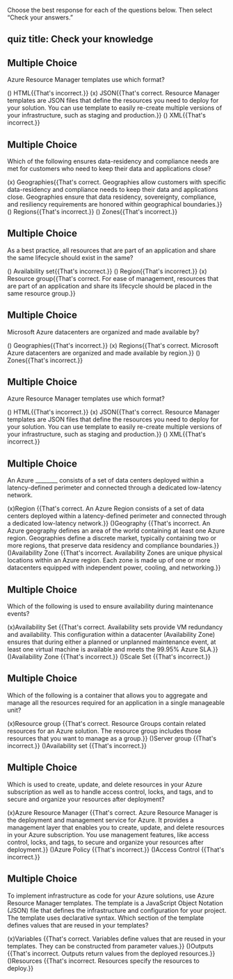 Choose the best response for each of the questions below. Then select “Check your answers.”

## quiz title: Check your knowledge

## Multiple Choice

Azure Resource Manager templates use which format?

() HTML{{That's incorrect.}}
(x) JSON{{That's correct. Resource Manager templates are JSON files that define the resources you need to deploy for your solution. You can use template to easily re-create multiple versions of your infrastructure, such as staging and production.}}
() XML{{That's incorrect.}}

## Multiple Choice

Which of the following ensures data-residency and compliance needs are met for customers who need to keep their data and applications close?

(x) Geographies{{That's correct. Geographies allow customers with specific data-residency and compliance needs to keep their data and applications close. Geographies ensure that data residency, sovereignty, compliance, and resiliency requirements are honored within geographical boundaries.}}
() Regions{{That's incorrect.}}
() Zones{{That's incorrect.}}

## Multiple Choice

As a best practice, all resources that are part of an application and share the same lifecycle should exist in the same?

() Availability set{{That's incorrect.}}
() Region{{That's incorrect.}}
(x) Resource group{{That's correct. For ease of management, resources that are part of an application and share its lifecycle should be placed in the same resource group.}}

## Multiple Choice

Microsoft Azure datacenters are organized and made available by?

() Geographies{{That's incorrect.}}
(x) Regions{{That's correct. Microsoft Azure datacenters are organized and made available by region.}}
() Zones{{That's incorrect.}}

## Multiple Choice

Azure Resource Manager templates use which format?

() HTML{{That's incorrect.}}
(x) JSON{{That's correct. Resource Manager templates are JSON files that define the resources you need to deploy for your solution. You can use template to easily re-create multiple versions of your infrastructure, such as staging and production.}} 
() XML{{That's incorrect.}}

## Multiple Choice

An Azure ________ consists of a set of data centers deployed within a latency-defined perimeter and connected through a dedicated low-latency network.

(x)Region {{That's correct. An Azure Region consists of a set of data centers deployed within a latency-defined perimeter and connected through a dedicated low-latency network.}}
()Geography {{That's incorrect. An Azure geography defines an area of the world containing at least one Azure region. Geographies define a discrete market, typically containing two or more regions, that preserve data residency and compliance boundaries.}}
()Availability Zone {{That's incorrect. Availability Zones are unique physical locations within an Azure region. Each zone is made up of one or more datacenters equipped with independent power, cooling, and networking.}}

## Multiple Choice

Which of the following is used to ensure availability during maintenance events?

(x)Availability Set {{That's correct. Availability sets provide VM redundancy and availability. This configuration within a datacenter (Availability Zone) ensures that during either a planned or unplanned maintenance event, at least one virtual machine is available and meets the 99.95% Azure SLA.}}
()Availability Zone {{That's incorrect.}}
()Scale Set {{That's incorrect.}}

## Multiple Choice

Which of the following is a container that allows you to aggregate and manage all the resources required for an application in a single manageable unit?

(x)Resource group {{That's correct. Resource Groups contain related resources for an Azure solution. The resource group includes those resources that you want to manage as a group.}}
()Server group {{That's incorrect.}}
()Availability set {{That's incorrect.}}

## Multiple Choice

Which is used to create, update, and delete resources in your Azure subscription as well as to handle access control, locks, and tags, and to secure and organize your resources after deployment?

(x)Azure Resource Manager {{That's correct. Azure Resource Manager is the deployment and management service for Azure. It provides a management layer that enables you to create, update, and delete resources in your Azure subscription. You use management features, like access control, locks, and tags, to secure and organize your resources after deployment.}}
()Azure Policy {{That's incorrect.}}
()Access Control {{That's incorrect.}}

## Multiple Choice

To implement infrastructure as code for your Azure solutions, use Azure Resource Manager templates. The template is a JavaScript Object Notation (JSON) file that defines the infrastructure and configuration for your project. The template uses declarative syntax. Which section of the template defines values that are reused in your templates?

(x)Variables {{That's correct. Variables define values that are reused in your templates. They can be constructed from parameter values.}}
()Outputs {{That's incorrect. Outputs return values from the deployed resources.}}
()Resources {{That's incorrect. Resources specify the resources to deploy.}}